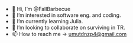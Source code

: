 - 👋 Hi, I’m @FallBarbecue
- 👀 I’m interested in software eng. and coding.
- 🌱 I’m currently learning Julia.
- 💞️ I’m looking to collaborate on surviving in TR.
- 📫 How to reach me -> umutdnzp4@gmail.com

<!---
FallBarbecue/FallBarbecue is a ✨ special ✨ repository because its `README.md` (this file) appears on your GitHub profile.
You can click the Preview link to take a look at your changes.
--->
